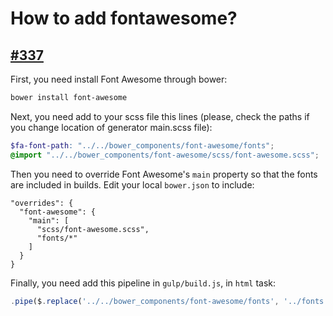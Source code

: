# How to add fontawesome?

## [#337](https://github.com/Swiip/generator-gulp-angular/issues/337)

First, you need install Font Awesome through bower:

```bash
bower install font-awesome
```

Next, you need add to your scss file this lines (please, check the paths if you
change location of generator main.scss file):

```scss
$fa-font-path: "../../bower_components/font-awesome/fonts";
@import "../../bower_components/font-awesome/scss/font-awesome.scss";
```

Then you need to override Font Awesome's `main` property so that the fonts are
included in builds. Edit your local `bower.json` to include:

```bower
"overrides": {
  "font-awesome": {
    "main": [
      "scss/font-awesome.scss",
      "fonts/*"
    ]
  }
}
```

Finally, you need add this pipeline in `gulp/build.js`, in `html` task:

```js
.pipe($.replace('../../bower_components/font-awesome/fonts', '../fonts'))
```
